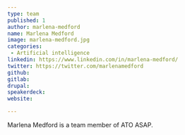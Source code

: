 ```yaml
---
type: team
published: 1
author: marlena-medford
name: Marlena Medford
image: marlena-medford.jpg
categories:
 - Artificial intelligence
linkedin: https://www.linkedin.com/in/marlena-medford/
twitter: https://twitter.com/marlenamedford
github: 
gitlab: 
drupal: 
speakerdeck: 
website: 

---
```


Marlena Medford is a team member of ATO ASAP.